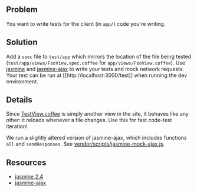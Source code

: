 ## Problem

You want to write tests for the client (in `app/`) code you're writing.

## Solution

Add a `spec` file to `test/app` which mirrors the location of the file being tested (`test/app/views/FooView.spec.coffee` for `app/views/FooView.coffee`). Use [jasmine](http://jasmine.github.io/2.4/introduction.html) and [jasmine-ajax](https://github.com/jasmine/jasmine-ajax) to write your tests and mock network requests. Your test can be run at [[http://localhost:3000/test]] when running the dev environment.

## Details

Since [TestView.coffee](https://github.com/codecombat/codecombat/blob/master/app/views/TestView.coffee) is simply another view in the site, it behaves like any other: it reloads whenever a file changes. Use this for fast code-test iteration!

We run a slightly altered version of jasmine-ajax, which includes functions `all` and `sendResponses`. See [vendor/scripts/jasmine-mock-ajax.js](https://github.com/codecombat/codecombat/blob/master/vendor/scripts/jasmine-mock-ajax.js).

## Resources
* [jasmine 2.4](http://jasmine.github.io/2.4/introduction.html)
* [jasmine-ajax](https://github.com/jasmine/jasmine-ajax)